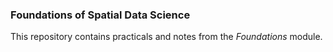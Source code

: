 ### Foundations of Spatial Data Science
This repository contains practicals and notes from the _Foundations_ module. 
